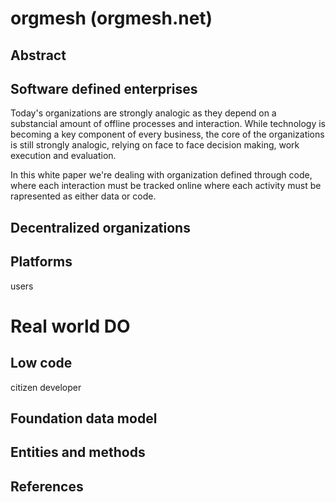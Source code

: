 # orgmesh (orgmesh.net)

## Abstract

## Software defined enterprises

Today's organizations are strongly analogic as they depend on a substancial amount of offline processes and interaction. While technology is becoming a key component of every business, the core of the organizations is still strongly analogic, relying on face to face decision making, work execution and evaluation.

In this white paper we're dealing with organization defined through code, where each interaction must be tracked online where each activity must be rapresented as either data or code.

## Decentralized organizations

## Platforms

users

# Real world DO

## Low code

citizen developer

## Foundation data model

## Entities and methods

## References
